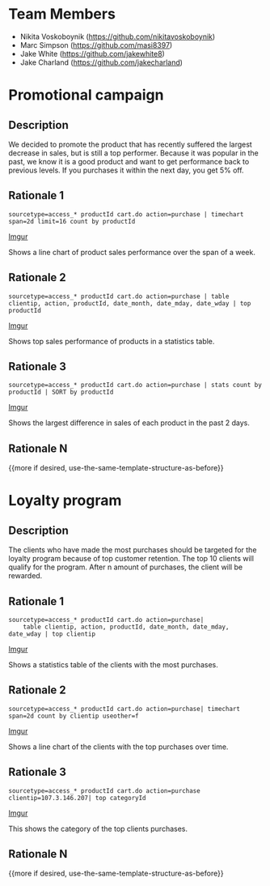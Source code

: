# Team Members

* Nikita Voskoboynik (https://github.com/nikitavoskoboynik)
* Marc Simpson (https://github.com/masi8397)
* Jake White (https://github.com/jakewhite8)
* Jake Charland (https://github.com/jakecharland)

# Promotional campaign

## Description
We decided to promote the product that has recently suffered the largest decrease in sales, but is still a top performer. Because it was popular in the past, we know it is a good product and want to get performance back to previous levels. If you purchases it within the next day, you get 5% off.

## Rationale 1

```
sourcetype=access_* productId cart.do action=purchase | timechart span=2d limit=16 count by productId
```
[Imgur](http://i.imgur.com/kks3m4A.jpg)

Shows a line chart of product sales performance over the span of a week.

## Rationale 2

```
sourcetype=access_* productId cart.do action=purchase | table clientip, action, productId, date_month, date_mday, date_wday | top productId
```
[Imgur](http://i.imgur.com/oZfXJDt.png)

Shows top sales performance of products in a statistics table.


## Rationale 3

```
sourcetype=access_* productId cart.do action=purchase | stats count by productId | SORT by productId
```
[Imgur](http://i.imgur.com/XqybCxz.jpg)

Shows the largest difference in sales of each product in the past 2 days.


## Rationale N

{{more if desired, use-the-same-template-structure-as-before}}

# Loyalty program

## Description
The clients who have made the most purchases should be targeted for the loyalty program because of top customer retention. The top 10 clients will qualify for the program. After n amount of purchases, the client will be rewarded.

## Rationale 1

```
sourcetype=access_* productId cart.do action=purchase| 
	table clientip, action, productId, date_month, date_mday, date_wday | top clientip
```
[Imgur](http://i.imgur.com/iHI7DHv.jpg)

Shows a statistics table of the clients with the most purchases.

## Rationale 2

```
sourcetype=access_* productId cart.do action=purchase| timechart span=2d count by clientip useother=f
```
[Imgur](http://i.imgur.com/7I2J4VZ.jpg)

Shows a line chart of the clients with the top purchases over time.

## Rationale 3

```
sourcetype=access_* productId cart.do action=purchase clientip=107.3.146.207| top categoryId
```
[Imgur](http://i.imgur.com/CRIddXc.jpg)

This shows the category of the top clients purchases.


## Rationale N

{{more if desired, use-the-same-template-structure-as-before}}
